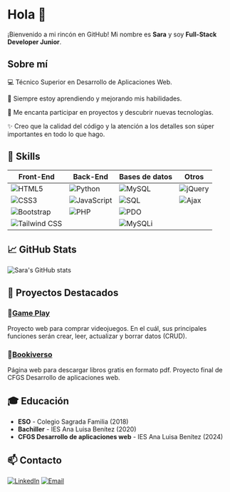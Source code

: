 # Hola 👋

¡Bienvenido a mi rincón en GitHub! Mi nombre es **Sara** y soy **Full-Stack Developer Junior**.

## Sobre mí
💻 Técnico Superior en Desarrollo de Aplicaciones Web.

🌱 Siempre estoy aprendiendo y mejorando mis habilidades.

🚀 Me encanta participar en proyectos y descubrir nuevas tecnologías.

✨ Creo que la calidad del código y la atención a los detalles son súper importantes en todo lo que hago.

## 🔧 Skills
| Front-End   |      Back-End      |  Bases de datos |  Otros  |
|----------|-------------|------| ------|
| ![HTML5](https://img.shields.io/badge/HTML5-E34F26?style=for-the-badge&logo=html5&logoColor=white) |  ![Python](https://img.shields.io/badge/Python-3776AB?style=for-the-badge&logo=python&logoColor=white) | ![MySQL](https://img.shields.io/badge/MySQL-4479A1?style=for-the-badge&logo=mysql&logoColor=white) | ![jQuery](https://img.shields.io/badge/jQuery-0769AD?style=for-the-badge&logo=jquery&logoColor=white) |
| ![CSS3](https://img.shields.io/badge/CSS3-1572B6?style=for-the-badge&logo=css3&logoColor=white) |    ![JavaScript](https://img.shields.io/badge/JavaScript-F7DF1E?style=for-the-badge&logo=javascript&logoColor=black)   |   ![SQL](https://img.shields.io/badge/SQL-003B57?style=for-the-badge&logo=sql&logoColor=white) | ![Ajax](https://img.shields.io/badge/Ajax-0769AD?style=for-the-badge&logo=jquery&logoColor=white) |
| ![Bootstrap](https://img.shields.io/badge/Bootstrap-563D7C?style=for-the-badge&logo=bootstrap&logoColor=white) | ![PHP](https://img.shields.io/badge/PHP-777BB4?style=for-the-badge&logo=php&logoColor=white) |    ![PDO](https://img.shields.io/badge/PDO-003B57?style=for-the-badge&logo=php&logoColor=white) | |
| ![Tailwind CSS](https://img.shields.io/badge/Tailwind_CSS-38B2AC?style=for-the-badge&logo=tailwind-css&logoColor=white) |  |    ![MySQLi](https://img.shields.io/badge/MySQLi-003B57?style=for-the-badge&logo=php&logoColor=white) | |



<!-- 
### Front-End
![HTML5](https://img.shields.io/badge/HTML5-E34F26?style=for-the-badge&logo=html5&logoColor=white)
![CSS3](https://img.shields.io/badge/CSS3-1572B6?style=for-the-badge&logo=css3&logoColor=white)
![Bootstrap](https://img.shields.io/badge/Bootstrap-563D7C?style=for-the-badge&logo=bootstrap&logoColor=white)
![Tailwind CSS](https://img.shields.io/badge/Tailwind_CSS-38B2AC?style=for-the-badge&logo=tailwind-css&logoColor=white)

### Back-End
![Python](https://img.shields.io/badge/Python-3776AB?style=for-the-badge&logo=python&logoColor=white)
![JavaScript](https://img.shields.io/badge/JavaScript-F7DF1E?style=for-the-badge&logo=javascript&logoColor=black)
![PHP](https://img.shields.io/badge/PHP-777BB4?style=for-the-badge&logo=php&logoColor=white)

### Bases de Datos
![MySQL](https://img.shields.io/badge/MySQL-4479A1?style=for-the-badge&logo=mysql&logoColor=white)
![SQL](https://img.shields.io/badge/SQL-003B57?style=for-the-badge&logo=sql&logoColor=white)
![PDO](https://img.shields.io/badge/PDO-003B57?style=for-the-badge&logo=php&logoColor=white)
![MySQLi](https://img.shields.io/badge/MySQLi-003B57?style=for-the-badge&logo=php&logoColor=white)

### Otros
![jQuery](https://img.shields.io/badge/jQuery-0769AD?style=for-the-badge&logo=jquery&logoColor=white)
![Ajax](https://img.shields.io/badge/Ajax-0769AD?style=for-the-badge&logo=jquery&logoColor=white) -->

## 📈 GitHub Stats
![Sara's GitHub stats](https://github-readme-stats.vercel.app/api?username=SaraMarrero&show_icons=true&theme=radical)

## 🚀 Proyectos Destacados
### 📍[Game Play](https://github.com/SaraMarrero/Game_play)
Proyecto web para comprar videojuegos. En el cuál, sus principales funciones serán crear, leer, actualizar y borrar datos (CRUD).

### 📍[Bookiverso](https://github.com/SaraMarrero/Bookiverso)
Página web para descargar libros gratis en formato pdf. Proyecto final de CFGS Desarrollo de aplicaciones web.


## 🎓 Educación
- **ESO** - Colegio Sagrada Familia (2018)
- **Bachiller** - IES Ana Luisa Benítez (2020)
- **CFGS Desarrollo de aplicaciones web** - IES Ana Luisa Benítez (2024)


## 📫 Contacto
[![LinkedIn](https://img.shields.io/badge/LinkedIn-0077B5?style=for-the-badge&logo=linkedin&logoColor=white)](https://www.linkedin.com/in/saramarreromiranda/)
[![Email](https://img.shields.io/badge/Email-D14836?style=for-the-badge&logo=gmail&logoColor=white)](mailto:saramarreromiranda@gmail.com)

